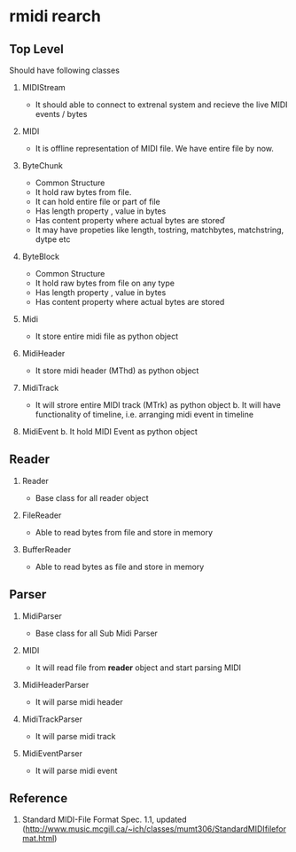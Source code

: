 # rmidi rearch

## Top Level
Should have following classes

1. MIDIStream
    - It should able to connect to extrenal system and recieve the live MIDI events / bytes
    
2. MIDI
    - It is offline representation of MIDI file. We have entire file by now.

3. ByteChunk
    - Common Structure
    - It hold raw bytes from file. 
    - It can hold entire file or part of file
    - Has length property , value in bytes
    - Has content property where actual bytes are storeď
    - It may have propeties like length, tostring, matchbytes, matchstring, dytpe etc

4. ByteBlock
    - Common Structure
    - It hold raw bytes from file on any type
    - Has length property , value in bytes
    - Has content property where actual bytes are stored


5. Midi
    - It store entire midi file as python object

6. MidiHeader
    - It store midi header (MThd) as python object

7. MidiTrack
    - It will strore entire MIDI track (MTrk) as python object
    b. It will have functionality of timeline, i.e. arranging midi event in timeline

8. MidiEvent
    b. It hold MIDI Event as python object


## Reader
1. Reader
    - Base class for all reader object

2. FileReader
    - Able to read bytes from file and store in memory

3. BufferReader
    - Able to read bytes as file and store in memory


 ## Parser
1. MidiParser
    - Base class for all Sub Midi Parser

2. MIDI
    - It will read file from **reader** object and start parsing MIDI

3. MidiHeaderParser
    - It will parse midi header

4. MidiTrackParser
    - It will parse midi track

5. MidiEventParser
    - It will parse midi event


## Reference 
1. Standard MIDI-File Format Spec. 1.1, updated (http://www.music.mcgill.ca/~ich/classes/mumt306/StandardMIDIfileformat.html)